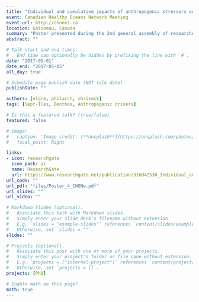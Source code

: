 ```yaml
---
title: "Individual and cumulative impacts of anthropogenic stressors on coastal ecosystems: the case of Sept-Îles, QC"
event: Canadian Healthy Oceans Network Meeting
event_url: http://chone2.ca
location: Gatineau, Canada
summary: "Poster presented during the 2nd general assembly of researchers from Canadian Healthy Oceans Network (CHONe II). This poster presents the main objectives of my PhD thesis."
abstract: ""

# Talk start and end times.
#   End time can optionally be hidden by prefixing the line with `#`.
date: "2017-05-01"
date_end: "2017-05-05"
all_day: true

# Schedule page publish date (NOT talk date).
publishDate: ""

authors: [eldre, philarch, chrismck]
tags: [Sept-Îles, Benthos, Anthropogenic drivers]

# Is this a featured talk? (true/false)
featured: false

# image:
#   caption: 'Image credit: [**Unsplash**](https://unsplash.com/photos/bzdhc5b3Bxs)'
#   focal_point: Right

links:
- icon: researchgate
  icon_pack: ai
  name: ResearchGate
  url: https://www.researchgate.net/publication/316842530_Individual_and_cumulative_impacts_of_anthropogenic_stressors_on_coastal_ecosystems_the_case_of_Sept-Iles_QC
url_code: ""
url_pdf: "files/Poster_4_CHONe.pdf"
url_slides: ""
url_video: ""

# Markdown Slides (optional).
#   Associate this talk with Markdown slides.
#   Simply enter your slide deck's filename without extension.
#   E.g. `slides = "example-slides"` references `content/slides/example-slides.md`.
#   Otherwise, set `slides = ""`.
slides: ""

# Projects (optional).
#   Associate this post with one or more of your projects.
#   Simply enter your project's folder or file name without extension.
#   E.g. `projects = ["internal-project"]` references `content/project/deep-learning/index.md`.
#   Otherwise, set `projects = []`.
projects: [PhD]

# Enable math on this page?
math: true
---
```

